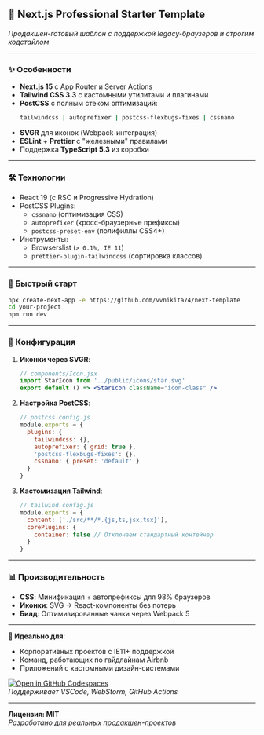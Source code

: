 ## **🚀 Next.js Professional Starter Template**  
*Продакшен-готовый шаблон с поддержкой legacy-браузеров и строгим кодстайлом*

---

### **✨ Особенности**  
- **Next.js 15** с App Router и Server Actions  
- **Tailwind CSS 3.3** с кастомными утилитами и плагинами  
- **PostCSS** с полным стеком оптимизаций:  
  ```bash
  tailwindcss | autoprefixer | postcss-flexbugs-fixes | cssnano
  ```
- **SVGR** для иконок (Webpack-интеграция)  
- **ESLint** + **Prettier** с "железными" правилами  
- Поддержка **TypeScript 5.3** из коробки  

---

### **🛠 Технологии**  
- React 19 (с RSC и Progressive Hydration)  
- PostCSS Plugins:  
  - `cssnano` (оптимизация CSS)  
  - `autoprefixer` (кросс-браузерные префиксы)  
  - `postcss-preset-env` (полифиллы CSS4+)  
- Инструменты:  
  - Browserslist (`> 0.1%, IE 11`)  
  - `prettier-plugin-tailwindcss` (сортировка классов)  

---

### **🚀 Быстрый старт**  
```bash
npx create-next-app -e https://github.com/vvnikita74/next-template
cd your-project
npm run dev
```

---

### **🔧 Конфигурация**  
1. **Иконки через SVGR**:  
   ```jsx
   // components/Icon.jsx
   import StarIcon from '../public/icons/star.svg'
   export default () => <StarIcon className="icon-class" />
   ```

2. **Настройка PostCSS**:  
   ```javascript
   // postcss.config.js
   module.exports = {
     plugins: {
       tailwindcss: {},
       autoprefixer: { grid: true },
       'postcss-flexbugs-fixes': {},
       cssnano: { preset: 'default' }
     }
   }
   ```

3. **Кастомизация Tailwind**:  
   ```javascript
   // tailwind.config.js
   module.exports = {
     content: ['./src/**/*.{js,ts,jsx,tsx}'],
     corePlugins: {
       container: false // Отключаем стандартный контейнер
     }
   }
   ```

---

### **📊 Производительность**  
- **CSS**: Минификация + автопрефиксы для 98% браузеров  
- **Иконки**: SVG → React-компоненты без потерь  
- **Билд**: Оптимизированные чанки через Webpack 5  

---

**🌟 Идеально для**:  
- Корпоративных проектов с IE11+ поддержкой  
- Команд, работающих по гайдлайнам Airbnb  
- Приложений с кастомными дизайн-системами  

[![Open in GitHub Codespaces](https://img.shields.io/badge/Open%20in-Codespaces-blue)](https://github.com/vvnikita74/next-template)  
*Поддерживает VSCode, WebStorm, GitHub Actions*  

---

**Лицензия: MIT**  
*Разработано для реальных продакшен-проектов*
